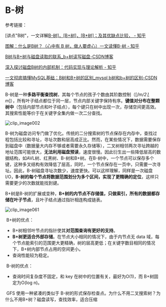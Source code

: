 # B-树

参考链接：

[讲点"B树"，一文详解[B-树\]，[B+树]，[B*树]；及其优缺点比较， - 知乎](https://zhuanlan.zhihu.com/p/105066820)

[图解：什么是B树？（心中有 B 树，做人要虚心）一文读懂B-树 - 知乎](https://zhuanlan.zhihu.com/p/146252512)

[B树与B+树与磁盘读取的联系_b+树读写磁盘-CSDN博客](https://blog.csdn.net/bengshakalakaka/article/details/89255902)

[深入探讨磁盘B树的内部机制：代码实现与理论解析 - 知乎](https://zhuanlan.zhihu.com/p/655982472)

[一文彻底搞懂MySQL基础：B树和B+树的区别_mysql b树和b+树的区别-CSDN博客](https://blog.csdn.net/a519640026/article/details/106940115)

​	B-树是一种**多路平衡查找树**，其每个节点的孩子个数由其阶数控制（[*$\lceil m / 2 \rceil, m$*]），所有叶子结点都位于同一层，节点内部关键字保持有序。**键值对分布在整颗树中**（包括内部节点和叶子结点），每个键只在树中出现一次，存储空间更高效。其搜索性能等价于在关键字全集内做一次二分查找。

![clip_image002](https://i-blog.csdnimg.cn/blog_migrate/7003cea2d6a2dbaebc44c64fc931d9a6.png)

​	B-树为磁盘访问专门做了优化。传统的二分搜索树的节点保存在内存中，查找过程包括比较和寻址，寻址次数和层高成正比。然而，在某些情况下，数据需要保存到磁盘中（数据量大内存不够或者需要永久存储等），二叉树相邻两次寻址跨越的地址范围可能很大，**无法利用磁盘预读**，速度很慢。因此衍生出一些降低层高的数据结构，如AVL树、红黑树、B-树和B+树。在B-树中，一个节点可以保存多个键，这种多叉结构有效降低了层高，同时，一个节点保存在一页中，只需要一次寻址。因此，B-树磁盘寻址次数少，速度更快。可以这样理解，同样是一次磁盘I/O，**B-树的每个节点将数据范围划分为多个区间，实现了更精确的定位**，这样只需要更少的次数就能找到键。

​	B+树是B-树的扩展或变种，**B+树的内节点不存储值，只做索引，所有的数据都存储在叶子节点**，且叶子结点通过指针相连构成链表。

![clip_image061](https://i-blog.csdnimg.cn/blog_migrate/139a610c9c86f83234b0894d777628bb.png)

​	B+树的优点：

+ B+树相邻叶节点的指针使其**对范围查询有更好的支持**。
+ **B+树更适合外部存储**。在节点大小相同的情况下，由于内节点无 data 域，每个节点能索引的范围更大更精确，树的层高更低；在关键字数目相同的情况下，B+树内部节点占用的空间更小。
+ 查询性能较为稳定。

​	B-树的优点：

+ 查询时间复杂度不固定，和 key 在树中的位置有关，最好为O(1)，而 B+树固定为O(log n)。

​	GFS 使用一种紧凑的类似于 B-树的形式保存检查点。为什么不用二叉搜索树？为什么不用B+树？磁盘读写，查找效率，适合压缩